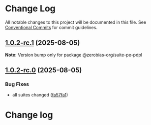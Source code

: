# Change Log

All notable changes to this project will be documented in this file.
See [Conventional Commits](https://conventionalcommits.org) for commit guidelines.

## [1.0.2-rc.1](https://github.com/zerobias-org/suite/compare/@zerobias-org/suite-pe-pdpl@1.0.2-rc.0...@zerobias-org/suite-pe-pdpl@1.0.2-rc.1) (2025-08-05)

**Note:** Version bump only for package @zerobias-org/suite-pe-pdpl





## [1.0.2-rc.0](https://github.com/zerobias-org/suite/compare/@zerobias-org/suite-pe-pdpl@1.0.1...@zerobias-org/suite-pe-pdpl@1.0.2-rc.0) (2025-08-05)


### Bug Fixes

* all suites changed ([fa57fa1](https://github.com/zerobias-org/suite/commit/fa57fa1af7628003297df46b2d7740fe95bd2666))





# Change log
